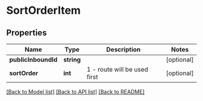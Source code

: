 # SortOrderItem

## Properties
Name | Type | Description | Notes
------------ | ------------- | ------------- | -------------
**publicInboundId** | **string** |  | [optional] 
**sortOrder** | **int** | 1 - route will be used first | [optional] 

[[Back to Model list]](../README.md#documentation-for-models) [[Back to API list]](../README.md#documentation-for-api-endpoints) [[Back to README]](../README.md)


